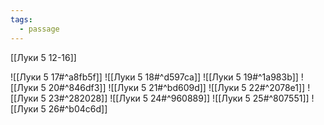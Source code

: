 ```yaml
---
tags:
  - passage
---
```

[[Луки 5 12-16]]

![[Луки 5 17#^a8fb5f]]
![[Луки 5 18#^d597ca]]
![[Луки 5 19#^1a983b]]
![[Луки 5 20#^846df3]]
![[Луки 5 21#^bd609d]]
![[Луки 5 22#^2078e1]]
![[Луки 5 23#^282028]]
![[Луки 5 24#^960889]]
![[Луки 5 25#^807551]]
![[Луки 5 26#^b04c6d]]

